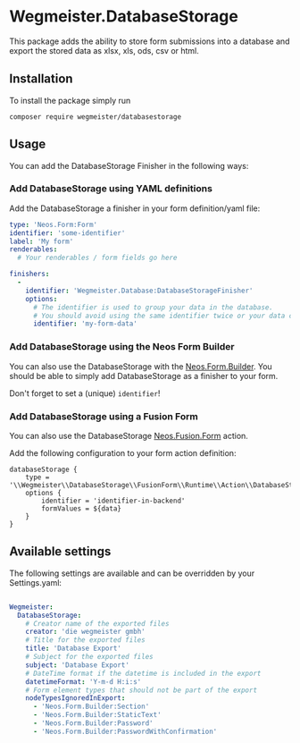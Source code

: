 # Wegmeister.DatabaseStorage

This package adds the ability to store form submissions into a database and export the stored data as xlsx, xls, ods, csv or html.

## Installation

To install the package simply run

```
composer require wegmeister/databasestorage
```

## Usage

You can add the DatabaseStorage Finisher in the following ways:

### Add DatabaseStorage using YAML definitions

Add the DatabaseStorage a finisher in your form definition/yaml file:

```yaml
type: 'Neos.Form:Form'
identifier: 'some-identifier'
label: 'My form'
renderables:
  # Your renderables / form fields go here

finishers:
  -
    identifier: 'Wegmeister.Database:DatabaseStorageFinisher'
    options:
      # The identifier is used to group your data in the database.
      # You should avoid using the same identifier twice or your data could become a little messed up.
      identifier: 'my-form-data'
```

### Add DatabaseStorage using the Neos Form Builder

You can also use the DatabaseStorage with the [Neos.Form.Builder](https://github.com/neos/form-builder).
You should be able to simply add DatabaseStorage as a finisher to your form.

Don't forget to set a (unique) `identifier`!

### Add DatabaseStorage using a Fusion Form

You can also use the DatabaseStorage [Neos.Fusion.Form](https://github.com/neos/fusion-form) action.

Add the following configuration to your form action definition:

    databaseStorage {
        type = '\\Wegmeister\\DatabaseStorage\\FusionForm\\Runtime\\Action\\DatabaseStorageAction'
        options {
            identifier = 'identifier-in-backend'
            formValues = ${data}
        }
    }

## Available settings

The following settings are available and can be overridden by your Settings.yaml:

```yaml

Wegmeister:
  DatabaseStorage:
    # Creator name of the exported files
    creator: 'die wegmeister gmbh'
    # Title for the exported files
    title: 'Database Export'
    # Subject for the exported files
    subject: 'Database Export'
    # DateTime format if the datetime is included in the export
    datetimeFormat: 'Y-m-d H:i:s'
    # Form element types that should not be part of the export
    nodeTypesIgnoredInExport:
      - 'Neos.Form.Builder:Section'
      - 'Neos.Form.Builder:StaticText'
      - 'Neos.Form.Builder:Password'
      - 'Neos.Form.Builder:PasswordWithConfirmation'
```
